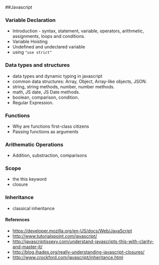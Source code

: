 ##Javascript
### Variable Declaration
* Introduction - syntax, statement, variable, operators, arithmetic, assignments, loops and conditions.
* Variable Hoisting
* Undefined and undeclared variable
* using `"use strict"`

### Data types and structures
* data types and dynamic typing in javascript
* common data structures: Array, Object, Array-like objects, JSON.
* string, string methods, number, number methods.
* math, JS date, JS Date methods.
* boolean, comparison, condition.
* Regular Expression.

### Functions
* Why are functions first-class citizens
* Passing functions as arguments

### Arithematic Operations
* Addition, substraction, comparisons

### Scope
* the this keyword
* closure

### Inheritance
* classical inheritance

#### References
- https://developer.mozilla.org/en-US/docs/Web/JavaScript
- http://www.tutorialspoint.com/javascript/
- http://javascriptissexy.com/understand-javascripts-this-with-clarity-and-master-it/
- http://blog.jhades.org/really-understanding-javascript-closures/
- http://www.crockford.com/javascript/inheritance.html
